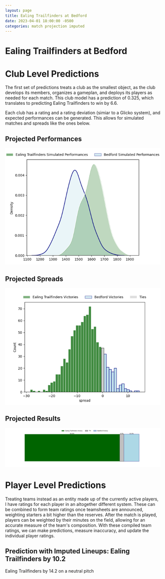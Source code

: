 ```yaml
---  
layout: page  
title: Ealing Trailfinders at Bedford  
date: 2023-04-01 18:00:00 -0500  
categories: match projection imputed  
---
```

# Ealing Trailfinders at Bedford

# Club Level Predictions


The first set of predictions treats a club as the smallest object, as the club develops its members, organizes a gameplan, and deploys its players as needed for each match. This club model has a prediction of 0.325, which translates to predicting Ealing Trailfinders to win by 6.6.

Each club has a rating and a rating deviation (simiar to a Glicko system), and expected performances can be generated. This allows for simulated matches and spreads like the ones below.
## Projected Performances


![Projected Performances](plots/performances_2023-04-01-Bedford-EalingTrailfinders.png)
## Projected Spreads


![Projected Spreads](plots/spreads_2023-04-01-Bedford-EalingTrailfinders.png)
## Projected Results


![Projected Results](plots/resultbar_2023-04-01-Bedford-EalingTrailfinders.png)
# Player Level Predictions


Treating teams instead as an entity made up of the currently active players, I have ratings for each player in an altogether different system. These can be combined to form team ratings once teamsheets are announced, weighting starters a bit higher than the reserves. After the match is played, players can be weighted by their minutes on the field, allowing for an accurate measure of the team's composition. With these compiled team ratings, we can make predictions, measure inaccuracy, and update the individual player ratings.
## Prediction with Imputed Lineups: Ealing Trailfinders by 10.2


Ealing Trailfinders by 14.2 on a neutral pitch

